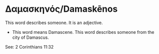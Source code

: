 # Δαμασκηνός/Damaskēnos
This word describes someone. It is an adjective.

* This word means Damascene. This word describes someone from the city of Damascus.

See: 2 Corinthians 11:32
